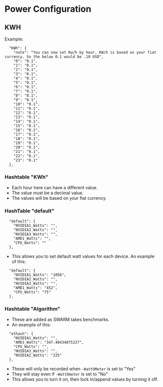 # Power Configuration

## KWH

Example:

```
  "KWh": {
    "note": "You can now set Kw/h by hour. KW/h is based on your fiat currency. So the below 0.1 would be .10 USD",
    "0": "0.1",
    "1": "0.1",
    "2": "0.1",
    "3": "0.1",
    "4": "0.1",
    "5": "0.1",
    "6": "0.1",
    "7": "0.1",
    "8": "0.1",
    "9": "0.1",
    "10": "0.1",
    "11": "0.1",
    "12": "0.1",
    "13": "0.1",
    "14": "0.1",
    "15": "0.1",
    "16": "0.1",
    "17": "0.1",
    "18": "0.1",
    "19": "0.1",
    "20": "0.1",
    "21": "0.1",
    "22": "0.1",
    "23": "0.1"
  },
```
### Hashtable "KWh"
* Each hour here can have a different value.
* The value must be a decimal value.
* The values will be based on your fiat currency.

### HashTable "default"

```
  "default": {
    "NVIDIA1_Watts": "",
    "NVIDIA2_Watts": "",
    "NVIDIA3_Watts": "",
    "AMD1_Watts": "",
    "CPU_Watts": ""
  },
```

* This allows you to set default watt values for each device.
An example of this:

```
  "default": {
    "NVIDIA1_Watts": "1056",
    "NVIDIA2_Watts": "",
    "NVIDIA3_Watts": "",
    "AMD1_Watts": "452",
    "CPU_Watts": "75"
  },
```


### Hashtable "Algorithm"
* These are added as SWARM takes benchmarks.
* An example of this:

```
  "ethash": {
    "NVIDIA1_Watts": "",
    "AMD1_Watts": "347.40434875227",
    "CPU_Watts": "",
    "NVIDIA3_Watts": "",
    "NVIDIA2_Watts": "225"
  },
```

* These will only be recorded when ``-WattOMeter`` is set to "Yes"
* They will stay even if ``-WattOmeter`` is set to "No"
* This allows you to turn it on, then lock in/append values by turning it off.


